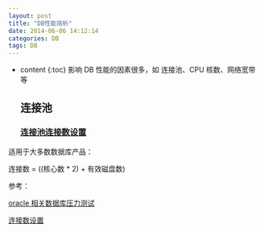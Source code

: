 ```yaml
---
layout: post
title: "DB性能简析"
date: 2014-06-06 14:12:14
categories: DB
tags: DB
---
```


- content
  {:toc}
  影响 DB 性能的因素很多，如 连接池、CPU 核数、网络宽带等

  ## 连接池

  ### [连接池连接数设置](https://www.jianshu.com/p/a8f653fc0c54)

适用于大多数数据库产品：

连接数 = ((核心数 \* 2) + 有效磁盘数)

参考：

[oracle 相关数据库压力测试](http://www.dailymotion.com/video/x2s8uec)

[连接数设置](https://www.jianshu.com/p/a8f653fc0c54)
